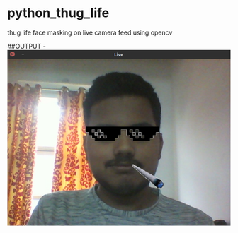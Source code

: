 # python_thug_life
thug life face masking on live camera feed using opencv


##OUTPUT -
![picture](sample.png)